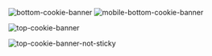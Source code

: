 
![bottom-cookie-banner](https://user-images.githubusercontent.com/5245264/102791620-2dab6380-439f-11eb-8c69-fce6e73099df.gif)
![mobile-bottom-cookie-banner](https://user-images.githubusercontent.com/5245264/102797405-90a0f880-43a7-11eb-8306-25008be62353.gif)


![top-cookie-banner](https://user-images.githubusercontent.com/5245264/102795871-50407b00-43a5-11eb-96e3-71707014809c.gif)

![top-cookie-banner-not-sticky](https://user-images.githubusercontent.com/5245264/102796783-ae219280-43a6-11eb-9159-5cf258540935.gif)
